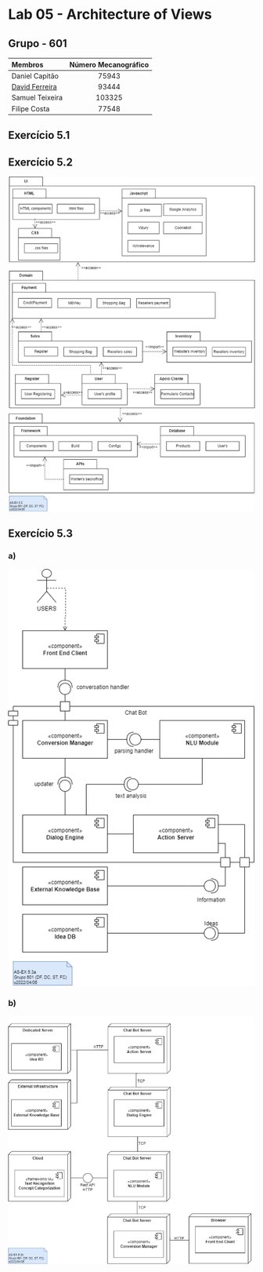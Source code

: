 # Lab 05 - Architecture of Views

## Grupo - **601**

| Membros | Número Mecanográfico |
| :- | :-: |
| Daniel Capitão | 75943 |
| <u>David Ferreira</u> | 93444 |
| Samuel Teixeira | 103325 |
| Filipe Costa | 77548 |

## Exercício 5.1



<div style="page-break-after: always;"></div>

## Exercício 5.2

![P5-5.2](P5-5.2.drawio.png)

<div style="page-break-after: always;"></div>

## Exercício 5.3

### a)

![P5-5.3_a)](P5-5.3a.drawio.png)

### b)

![P5-5.3_b)](P5-5.3b.drawio.png)